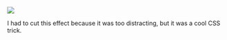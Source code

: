 ![](https://db-feed.s3.amazonaws.com/legacy/vertex-1522073813950.gif)

I had to cut this effect because it was too distracting, but it was a cool CSS trick.
